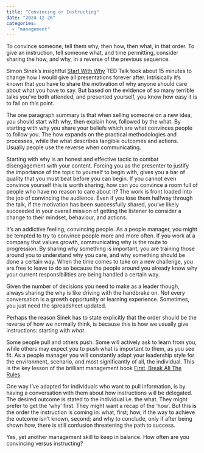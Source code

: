 ```yaml
---
title: "Convincing or Instructing"
date: "2024-12-26"
categories: 
  - "management"
---
```


To convince someone, tell them why, then how, then what, in that order. To give an instruction, tell someone what, and time permitting, consider sharing the how, and why, in a reverse of the previous sequence.

  
Simon Sinek’s insightful [Start With Why](https://www.youtube.com/watch?v=u4ZoJKF_VuA) TED Talk took about 15 minutes to change how I would give all presentations forever after. Intrisically it’s known that you have to share the motivation of why anyone should care about what you have to say. But based on the evidence of so many terrible talks you’ve both attended, and presented yourself, you know how easy it is to fail on this point.

  
The one paragraph summary is that when selling someone on a new idea, you should start with why, then explain how, followed by the what. By starting with why you share your beliefs which are what convinces people to follow you. The how expands on the practical methodologies and processes, while the what describes tangible outcomes and actions. Usually people use the reverse when communicating.

  
Starting with why is an honest and effective tactic to combat disengagement with your content. Forcing you as the presenter to justify the importance of the topic to yourself to begin with, gives you a bar of quality that you must beat before you can begin. If you cannot even convince yourself this is worth sharing, how can you convince a room full of people who have no reason to care about it? The work is front loaded into the job of convincing the audience. Even if you lose them halfway through the talk, if the motivation has been successfully shared, you’ve likely succeeded in your overall mission of getting the listener to consider a change to their mindset, behaviour, and actions.

  
It’s an addictive feeling, convincing people. As a people manager, you might be tempted to try to convince people more and more often. If you work at a company that values growth, communicating why is the route to progression. By sharing why something is important, you are training those around you to understand why you care, and why something should be done a certain way. When the time comes to take on a new challenge, you are free to leave to do so because the people around you already know why your current responsibilities are being handled a certain way.

  
Given the number of decisions you need to make as a leader though, always sharing the why is like driving with the handbrake on. Not every conversation is a growth opportunity or learning experience. Sometimes, you just need the spreadsheet updated.

  
Perhaps the reason Sinek has to state explicitly that the order should be the reverse of how we normally think, is because this is how we usually give instructions: starting with *what*.

  
Some people pull and others push. Some will actively ask to learn from you, while others may expect you to push what is important to them, as you see fit. As a people manager you will constantly adapt your leadership style for the environment, scenario, and most significantly of all, the individual. This is the key lesson of the brilliant management book [First, Break All The Rules](https://en.wikipedia.org/wiki/First,_Break_All_the_Rules).

  
One way I’ve adapted for individuals who want to pull information, is by having a conversation with them about how instructions will be delegated. The desired outcome is stated to the individual i.e. the what. They might prefer to get the ‘why’ first. They might want a recap of the ‘how’. But this is the order the instruction is coming in: what, first; how, if the way to achieve the outcome isn’t known, second; and why to conclude, only if after being shown how, there is still confusion threatening the path to success.

  
Yes, yet another management skill to keep in balance. How often are you convincing versus instructing?